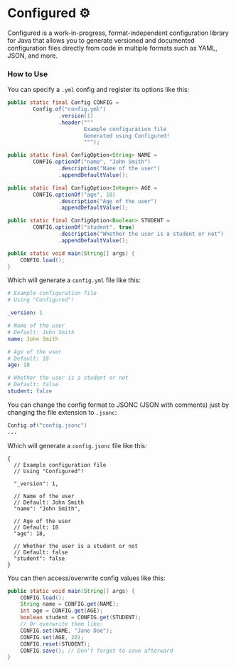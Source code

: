 # Configured ⚙️
Configured is a work-in-progress, format-independent configuration library for Java that allows you to generate 
versioned and documented configuration files directly from code in multiple formats such as YAML, JSON, and more.

### How to Use
You can specify a `.yml` config and register its options like this:
```java
public static final Config CONFIG = 
        Config.of("config.yml")
                .version(1)
                .header("""
                        Example configuration file
                        Generated using Configured!
                        """);

public static final ConfigOption<String> NAME = 
        CONFIG.optionOf("name", "John Smith")
                .description("Name of the user")
                .appendDefaultValue();

public static final ConfigOption<Integer> AGE =
        CONFIG.optionOf("age", 18)
                .description("Age of the user")
                .appendDefaultValue();

public static final ConfigOption<Boolean> STUDENT =
        CONFIG.optionOf("student", true)
                .description("Whether the user is a student or not")
                .appendDefaultValue();

public static void main(String[] args) {
    CONFIG.load();
}
```
Which will generate a `config.yml` file like this:
```yaml
# Example configuration file
# Using "Configured"!

_version: 1

# Name of the user
# Default: John Smith
name: John Smith

# Age of the user
# Default: 18
age: 18

# Whether the user is a student or not
# Default: false
student: false
```
You can change the config format to JSONC (JSON with comments)
just by changing the file extension to `.jsonc`:
```java
Config.of("config.jsonc")
...
```
Which will generate a `config.jsonc` file like this:
```json5
{
  // Example configuration file
  // Using "Configured"!

  "_version": 1,

  // Name of the user
  // Default: John Smith
  "name": "John Smith",

  // Age of the user
  // Default: 18
  "age": 18,

  // Whether the user is a student or not
  // Default: false
  "student": false
}
```
You can then access/overwrite config values like this:
```java
public static void main(String[] args) {
    CONFIG.load();
    String name = CONFIG.get(NAME);
    int age = CONFIG.get(AGE);
    boolean student = CONFIG.get(STUDENT);
    // Or overwrite them like:
    CONFIG.set(NAME, "Jane Doe");
    CONFIG.set(AGE, 20);
    CONFIG.reset(STUDENT);
    CONFIG.save(); // Don't forget to save afterward
}
```